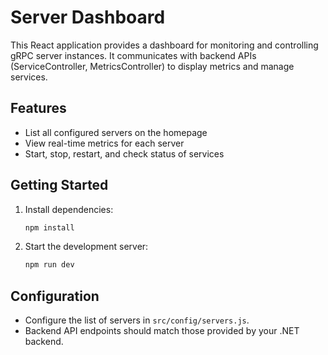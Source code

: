 # Server Dashboard

This React application provides a dashboard for monitoring and controlling gRPC server instances. It communicates with backend APIs (ServiceController, MetricsController) to display metrics and manage services.

## Features
- List all configured servers on the homepage
- View real-time metrics for each server
- Start, stop, restart, and check status of services

## Getting Started
1. Install dependencies:
   ```bash
   npm install
   ```
2. Start the development server:
   ```bash
   npm run dev
   ```

## Configuration
- Configure the list of servers in `src/config/servers.js`.
- Backend API endpoints should match those provided by your .NET backend.

